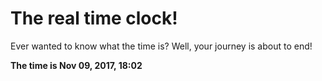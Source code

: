 # The real time clock!

Ever wanted to know what the time is? Well, your journey is about to end!

**The time is Nov 09, 2017, 18:02**